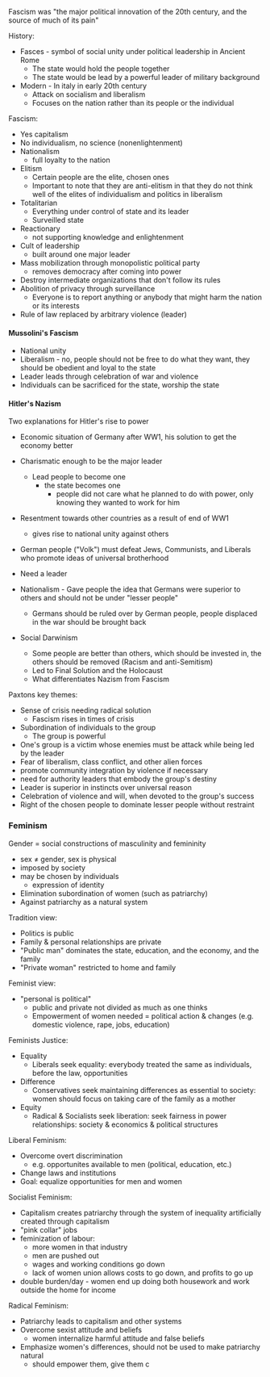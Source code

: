 Fascism was "the major political innovation of the 20th century, and the source of much of its pain"

History:
- Fasces - symbol of social unity under political leadership in Ancient Rome
	- The state would hold the people together
	- The state would be lead by a powerful leader of military background
- Modern - In italy in early 20th century
	- Attack on socialism and liberalism
	- Focuses on the nation rather than its people or the individual

Fascism:
- Yes capitalism
- No individualism, no science (nonenlightenment)
- Nationalism
	- full loyalty to the nation
- Elitism
	- Certain people are the elite, chosen ones
	- Important to note that they are anti-elitism in that they do not think well of the elites of individualism and politics in liberalism
- Totalitarian
	- Everything under control of state and its leader
	- Surveilled state
- Reactionary
	- not supporting knowledge and enlightenment
- Cult of leadership
	- built around one major leader
- Mass mobilization through monopolistic political party
	- removes democracy after coming into power
- Destroy intermediate organizations that don't follow its rules
- Abolition of privacy through surveillance
	- Everyone is to report anything or anybody that might harm the nation or its interests
- Rule of law replaced by arbitrary violence (leader)

#### Mussolini's Fascism
- National unity
- Liberalism - no, people should not be free to do what they want, they should be obedient and loyal to the state
- Leader leads through celebration of war and violence
- Individuals can be sacrificed for the state, worship the state

#### Hitler's Nazism
Two explanations for Hitler's rise to power
- Economic situation of Germany after WW1, his solution to get the economy better
- Charismatic enough to be the major leader
	- Lead people to become one
		- the state becomes one
			- people did not care what he planned to do with power, only knowing they wanted to work for him

- Resentment towards other countries as a result of end of WW1
	- gives rise to national unity against others
- German people ("Volk") must defeat Jews, Communists, and Liberals who promote ideas of universal brotherhood
- Need a leader
- Nationalism - Gave people the idea that Germans were superior to others and should not be under "lesser people"
	- Germans should be ruled over by German people, people displaced in the war should be brought back
- Social Darwinism
	- Some people are better than others, which should be invested in, the others should be removed (Racism and anti-Semitism)
	- Led to Final Solution and the Holocaust
	- What differentiates Nazism from Fascism

Paxtons key themes:
- Sense of crisis needing radical solution
	- Fascism rises in times of crisis
- Subordination of individuals to the group
	- The group is powerful
- One's group is a victim whose enemies must be attack while being led by the leader
- Fear of liberalism, class conflict, and other alien forces
- promote community integration by violence if necessary
- need for authority leaders that embody the group's destiny
- Leader is superior in instincts over universal reason
- Celebration of violence and will, when devoted to the group's success
- Right of the chosen people to dominate lesser people without restraint

### Feminism
Gender = social constructions of masculinity and femininity 
- sex $\ne$ gender, sex is physical
- imposed by society
- may be chosen by individuals
	- expression of identity
- Elimination subordination of women (such as patriarchy)
- Against patriarchy as a natural system

Tradition view:
- Politics is public
- Family & personal relationships are private
- "Public man" dominates the state, education, and the economy, and the family
- "Private woman" restricted to home and family

Feminist view:
- "personal is political"
	- public and private not divided as much as one thinks
	- Empowerment of women needed = political action & changes (e.g. domestic violence, rape, jobs, education)

Feminists Justice:
- Equality
	- Liberals seek equality: everybody treated the same as individuals, before the law, opportunities
- Difference
	- Conservatives seek maintaining differences as essential to society: women should focus on taking care of the family as a mother
- Equity
	- Radical & Socialists seek liberation: seek fairness in power relationships: society & economics & political structures

Liberal Feminism:
- Overcome overt discrimination
	- e.g. opportunites available to men (political, education, etc.)
- Change laws and institutions 
- Goal: equalize opportunities for men and women

Socialist Feminism:
- Capitalism creates patriarchy through the system of inequality artificially created through capitalism
- "pink collar" jobs
- feminization of labour:
	- more women in that industry
	- men are pushed out
	- wages and working conditions go down
	- lack of women union allows costs to go down, and profits to go up
- double burden/day - women end up doing both housework and work outside the home for income

Radical Feminism:
- Patriarchy leads to capitalism and other systems
- Overcome sexist attitude and beliefs
	- women internalize harmful attitude and false beliefs
- Emphasize women's differences, should not be used to make patriarchy natural
	- should empower them, give them c